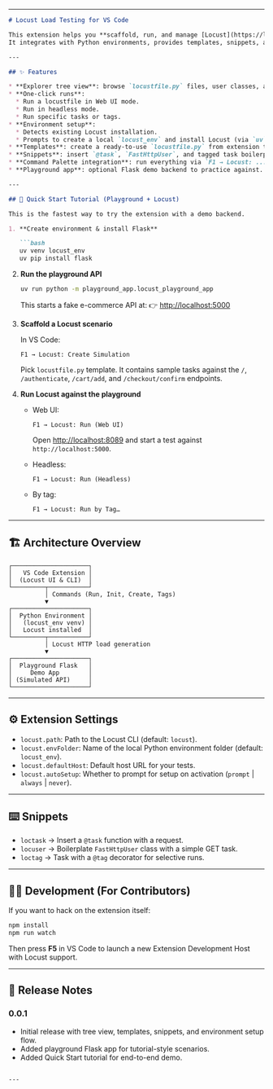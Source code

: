 
---

````markdown
# Locust Load Testing for VS Code

This extension helps you **scaffold, run, and manage [Locust](https://locust.io/) load tests** directly from VS Code.  
It integrates with Python environments, provides templates, snippets, and an Explorer view for your scenarios.

---

## ✨ Features

* **Explorer tree view**: browse `locustfile.py` files, user classes, and tasks.
* **One-click runs**:
  * Run a locustfile in Web UI mode.
  * Run in headless mode.
  * Run specific tasks or tags.
* **Environment setup**:
  * Detects existing Locust installation.
  * Prompts to create a local `locust_env` and install Locust (via `uv` or `venv+pip`).
* **Templates**: create a ready-to-use `locustfile.py` from extension templates.
* **Snippets**: insert `@task`, `FastHttpUser`, and tagged task boilerplates quickly.
* **Command Palette integration**: run everything via `F1 → Locust: ...`.
* **Playground app**: optional Flask demo backend to practice against.

---

## 🚀 Quick Start Tutorial (Playground + Locust)

This is the fastest way to try the extension with a demo backend.

1. **Create environment & install Flask**

   ```bash
   uv venv locust_env
   uv pip install flask
````

2. **Run the playground API**

   ```bash
   uv run python -m playground_app.locust_playground_app
   ```

   This starts a fake e-commerce API at:
   👉 [http://localhost:5000](http://localhost:5000)

3. **Scaffold a Locust scenario**

   In VS Code:

   ```
   F1 → Locust: Create Simulation
   ```

   Pick `locustfile.py` template.
   It contains sample tasks against the `/`, `/authenticate`, `/cart/add`, and `/checkout/confirm` endpoints.

4. **Run Locust against the playground**

   * Web UI:

     ```
     F1 → Locust: Run (Web UI)
     ```

     Open [http://localhost:8089](http://localhost:8089) and start a test against `http://localhost:5000`.

   * Headless:

     ```
     F1 → Locust: Run (Headless)
     ```

   * By tag:

     ```
     F1 → Locust: Run by Tag…
     ```

---

## 🏗️ Architecture Overview

```text
┌─────────────────────┐
│   VS Code Extension │
│  (Locust UI & CLI)  │
└─────────┬───────────┘
          │ Commands (Run, Init, Create, Tags)
          ▼
┌─────────────────────┐
│  Python Environment │
│   (locust_env venv) │
│   Locust installed  │
└─────────┬───────────┘
          │ Locust HTTP load generation
          ▼
┌─────────────────────┐
│  Playground Flask   │
│     Demo App        │
│ (Simulated API)     │
└─────────────────────┘
```

---

## ⚙️ Extension Settings

* `locust.path`: Path to the Locust CLI (default: `locust`).
* `locust.envFolder`: Name of the local Python environment folder (default: `locust_env`).
* `locust.defaultHost`: Default host URL for your tests.
* `locust.autoSetup`: Whether to prompt for setup on activation (`prompt` | `always` | `never`).

---

## ⌨️ Snippets

* `loctask` → Insert a `@task` function with a request.
* `locuser` → Boilerplate `FastHttpUser` class with a simple GET task.
* `loctag` → Task with a `@tag` decorator for selective runs.

---

## 🧑‍💻 Development (For Contributors)

If you want to hack on the extension itself:

```bash
npm install
npm run watch
```

Then press **F5** in VS Code to launch a new Extension Development Host with Locust support.

---

## 📝 Release Notes

### 0.0.1

* Initial release with tree view, templates, snippets, and environment setup flow.
* Added playground Flask app for tutorial-style scenarios.
* Added Quick Start tutorial for end-to-end demo.

```

---


